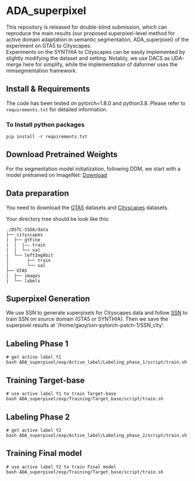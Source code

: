 # ADA_superpixel
This repository is released for double-blind submission, which can reproduce the main results (our proposed superpixel-level method for active domain adaptation in semantic segmentation, ADA_superpixel) of the experiment on GTA5 to Cityscapes.  
Experiments on the SYNTHIA to Cityscapes can be easily implemented by slightly modifying the dataset and setting. Notably, we use DACS as UDA-merge here for simplify, while the implementation of daformer uses the mmsegmentation framework.

## Install & Requirements

The code has been tested on pytorch=1.8.0 and python3.8. Please refer to ``requirements.txt`` for detailed information.

### To Install python packages
```
pip install -r requirements.txt
```

## Download Pretrained Weights
For the segmentation model initialization, following DDM, we start with a model pretrained on ImageNet: [Download](http://vllab.ucmerced.edu/ytsai/CVPR18/DeepLab_resnet_pretrained_init-f81d91e8.pth)


## Data preparation
You need to download the [GTA5](https://download.visinf.tu-darmstadt.de/data/from_games/) datasets and [Cityscapes](https://www.cityscapes-dataset.com/) datasets.

Your directory tree should be look like this:
```
./DSTC-SSDA/data
├── cityscapes
|  ├── gtFine
|  |  |—— train
|  |  └── val
|  └── leftImg8bit
│       ├── train
│       └── val
├── GTA5
|  ├── images
|  └── labels 
```

## Superpixel Generation
We use SSN to generate superpixels for Cityscapes data and follow [SSN](https://github.com/perrying/ssn-pytorch) to train SSN on source domain (GTA5 or SYNTHIA). Then we save the superpixel results at '/home/gaoy/ssn-pytorch-patch-1/SSN_city'.

## Labeling Phase 1 

```
# get active label Y1
bash ADA_superpixel/exp/Active_label/Labeling_phase_1/script/train.sh
```

## Training Target-base

```
# use active label Y1 to train Target-base
bash ADA_superpixel/exp/Training/Target_base/script/train.sh
```

## Labeling Phase 2

```
# get active label Y2
bash ADA_superpixel/exp/Active_label/Labeling_phase_2/script/train.sh
```

## Training Final model

```
# use active label Y2 to train Final model
bash ADA_superpixel/exp/Training/Target_base/script/train.sh
```











